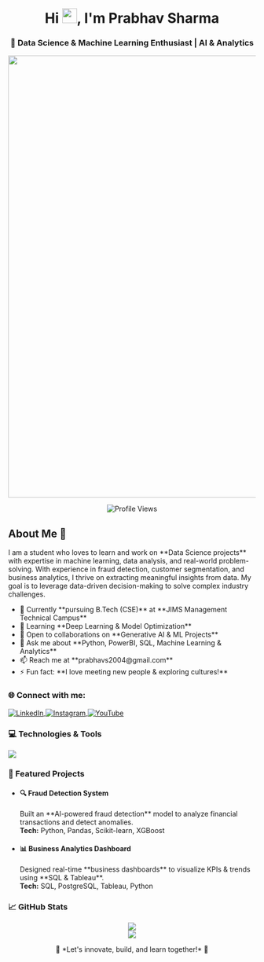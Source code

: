<h1 align="center">Hi <img src="https://media.giphy.com/media/hvRJCLFzcasrR4ia7z/giphy.gif" width="30px">, I'm Prabhav Sharma</h1>
<h3 align="center">🚀 Data Science & Machine Learning Enthusiast | AI & Analytics </h3>

<p align="center">
    <img src="https://i.pinimg.com/736x/c9/88/0a/c9880a8abf25f389be7154e8fee18270.jpg" width="900"/>
</p>

<p align="center">
    <img src="https://komarev.com/ghpvc/?username=prabhav-sharma&label=Profile%20Views&color=0e75b6&style=flat" alt="Profile Views"/>
</p>

<h2>About Me 🚀</h2>
<p>
     I am a student who loves to learn and work on **Data Science projects** with expertise in machine learning, data analysis, and real-world problem-solving. 
        With experience in fraud detection, customer segmentation, and business analytics, I thrive on extracting meaningful insights from data. 
        My goal is to leverage data-driven decision-making to solve complex industry challenges.
</p>

<ul>
    <li>🔭 Currently **pursuing B.Tech (CSE)** at **JIMS Management Technical Campus**</li>
    <li>🌱 Learning **Deep Learning & Model Optimization**</li>
    <li>👯 Open to collaborations on **Generative AI & ML Projects**</li>
    <li>💬 Ask me about **Python, PowerBI, SQL, Machine Learning & Analytics**</li>
    <li>📫 Reach me at **prabhavs2004@gmail.com**</li>
    <li>⚡ Fun fact: **I love meeting new people & exploring cultures!**</li>
</ul>

<h3 align="left">🌐 Connect with me:</h3>
<p align="left">
    <a href="https://linkedin.com/in/prabhav-sharma" target="_blank">
        <img align="center" src="https://img.shields.io/badge/LinkedIn-blue?style=for-the-badge&logo=linkedin&logoColor=white" alt="LinkedIn" />
    </a>
    <a href="https://instagram.com/prabhavsharma04" target="_blank">
        <img align="center" src="https://img.shields.io/badge/Instagram-E4405F?style=for-the-badge&logo=instagram&logoColor=white" alt="Instagram" />
    </a>
    <a href="https://www.youtube.com/c/terabyte" target="_blank">
        <img align="center" src="https://img.shields.io/badge/YouTube-FF0000?style=for-the-badge&logo=youtube&logoColor=white" alt="YouTube" />
    </a>
</p>

<h3>💻 Technologies & Tools</h3>
<p>
    <img src="https://skillicons.dev/icons?i=python,tensorflow,pytorch,flask,sklearn,docker,postgres,sqlite,mysql,opencv,pandas" />
</p>

<h3>🚀 Featured Projects</h3>
<ul>
    <li>
        <h4>🔍 Fraud Detection System</h4>
        Built an **AI-powered fraud detection** model to analyze financial transactions and detect anomalies.
        <br><b>Tech:</b> Python, Pandas, Scikit-learn, XGBoost
    </li>
    <li>
        <h4>📊 Business Analytics Dashboard</h4>
        Designed real-time **business dashboards** to visualize KPIs & trends using **SQL & Tableau**.
        <br><b>Tech:</b> SQL, PostgreSQL, Tableau, Python
    </li>
</ul>

<h3>📈 GitHub Stats</h3>
<p align="center">
    <img src="https://github-readme-stats.vercel.app/api?username=prabhav-sharma&show_icons=true&theme=tokyonight"/>
    <br>
    <img src="https://github-readme-streak-stats.herokuapp.com/?user=prabhav-sharma&theme=tokyonight"/>
</p>

<p align="center">
    🚀 *Let's innovate, build, and learn together!* 🚀
</p>
